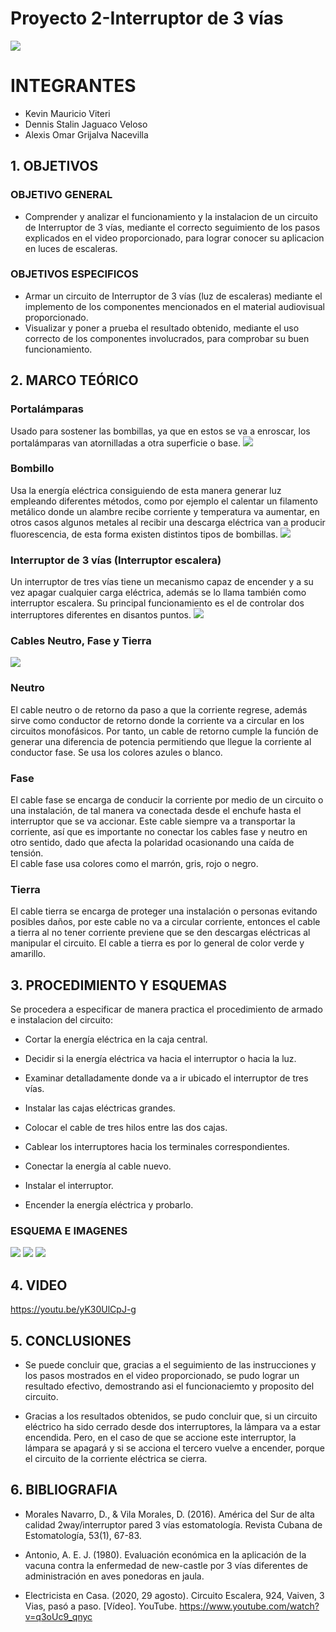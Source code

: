 # Proyecto 2-Interruptor de 3 vías
![](https://github.com/dennis-jaguaco/Proyecto-2/blob/main/espe.png)

# INTEGRANTES
* Kevin Mauricio Viteri
* Dennis Stalin Jaguaco Veloso
* Alexis Omar Grijalva Nacevilla
## 1. OBJETIVOS
### OBJETIVO GENERAL
* Comprender y analizar el funcionamiento y la instalacion de un circuito de Interruptor de 3 vías, mediante el correcto seguimiento de los pasos explicados en el video proporcionado, para lograr conocer su aplicacion en luces de escaleras.
### OBJETIVOS ESPECIFICOS
* Armar un circuito de Interruptor de 3 vías (luz de escaleras) mediante el implemento de los componentes mencionados en el material audiovisual proporcionado.
* Visualizar y poner a prueba el resultado obtenido, mediante el uso correcto de los componentes involucrados, para comprobar su buen funcionamiento.

## 2. MARCO TEÓRICO

### Portalámparas
Usado para sostener las bombillas, ya que en estos se va a enroscar, los portalámparas van atornilladas a otra superficie o base.
![](https://github.com/dennis-jaguaco/Proyecto-2/blob/main/portalámparas.jpg)

### Bombillo
Usa la energía eléctrica consiguiendo de esta manera generar luz empleando diferentes métodos, como por ejemplo el calentar un filamento metálico donde un alambre recibe corriente y temperatura va aumentar, en otros casos algunos metales al recibir una descarga eléctrica van a producir fluorescencia, de esta forma existen distintos tipos de bombillas.
![](https://github.com/dennis-jaguaco/Proyecto-2/blob/main/bombillo.jpg)

### Interruptor de 3 vías (Interruptor escalera)
Un interruptor de tres vías tiene un mecanismo capaz de encender y a su vez apagar cualquier carga eléctrica, además se lo llama también como interruptor escalera. Su principal funcionamiento es el de controlar dos interruptores diferentes en disantos puntos.
![](https://github.com/dennis-jaguaco/Proyecto-2/blob/main/interruptor.jpg)

### Cables Neutro, Fase y Tierra
![](https://github.com/dennis-jaguaco/Proyecto-2/blob/main/cable.jpg)

### Neutro

El cable neutro o de retorno da paso a que la corriente regrese, además sirve como conductor de retorno donde la corriente va a circular en los circuitos monofásicos. Por tanto, un cable de retorno cumple la función de generar una diferencia de potencia permitiendo que llegue la corriente al conductor fase. 
Se usa los colores azules o blanco.

### Fase 

El cable fase se encarga de conducir la corriente por medio de un circuito o una instalación, de tal manera va conectada desde el enchufe hasta el interruptor que se va accionar.
Este cable siempre va a transportar la corriente, así que es importante no conectar los cables fase y neutro en otro sentido, dado que afecta la polaridad ocasionando una caída de tensión.  
El cable fase usa colores como el marrón, gris, rojo o negro. 

### Tierra 

El cable tierra se encarga de proteger una instalación o personas evitando posibles daños, por este cable no va a circular corriente, entonces el cable a tierra al no tener corriente previene que se den descargas eléctricas al manipular el circuito. 
El cable a tierra es por lo general de color verde y amarillo. 

## 3. PROCEDIMIENTO Y ESQUEMAS
Se procedera a especificar de manera practica el procedimiento de armado e instalacion del circuito:

* Cortar la energía eléctrica en la caja central.

* Decidir si la energía eléctrica va hacia el interruptor o hacia la luz.

* Examinar detalladamente donde va a ir ubicado el interruptor de tres vías.

* Instalar las cajas eléctricas grandes.

* Colocar el cable de tres hilos entre las dos cajas.

* Cablear los interruptores hacia los terminales correspondientes.

* Conectar la energía al cable nuevo.

* Instalar el interruptor.

* Encender la energía eléctrica y probarlo.

### ESQUEMA E IMAGENES

![](https://github.com/dennis-jaguaco/Proyecto-2/blob/main/esquema.jpg)
![](https://github.com/dennis-jaguaco/Proyecto-2/blob/main/circuito1.jpg)
![](https://github.com/dennis-jaguaco/Proyecto-2/blob/main/circuito2.jpg)

## 4. VIDEO

https://youtu.be/yK30UlCpJ-g

## 5. CONCLUSIONES

* Se puede concluir que, gracias a el seguimiento de las instrucciones y los pasos mostrados en el video proporcionado, se pudo lograr un resultado efectivo, demostrando asi el funcionaciemto y proposito del circuito.

* Gracias a los resultados obtenidos, se pudo concluir que, si un circuito eléctrico ha sido cerrado desde dos interruptores, la lámpara va a estar encendida. Pero, en el caso de que se accione este interruptor, la lámpara se apagará y si se acciona el tercero vuelve a encender, porque el circuito de la corriente eléctrica se cierra.

## 6. BIBLIOGRAFIA

* Morales Navarro, D., & Vila Morales, D. (2016). América del Sur de alta calidad 2way/interruptor pared 3 vías estomatología. Revista Cubana de Estomatología, 53(1), 67-83.

* Antonio, A. E. J. (1980). Evaluación económica en la aplicación de la vacuna contra la enfermedad de new-castle por 3 vías diferentes de administración en aves ponedoras en jaula.

* Electricista en Casa. (2020, 29 agosto). Circuito Escalera, 924, Vaiven, 3 Vias, pasó a paso. [Vídeo]. YouTube. https://www.youtube.com/watch?v=q3oUc9_qnyc
